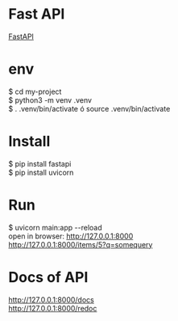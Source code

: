 # Fast API
[FastAPI](https://fastapi.tiangolo.com/)  

# env
$ cd my-project  
$ python3 -m venv .venv  
$ . .venv/bin/activate ó source .venv/bin/activate  

# Install
$ pip install fastapi  
$ pip install uvicorn  

# Run
$ uvicorn main:app --reload  
open in browser: http://127.0.0.1:8000  
 http://127.0.0.1:8000/items/5?q=somequery  

# Docs of API
http://127.0.0.1:8000/docs  
http://127.0.0.1:8000/redoc  
